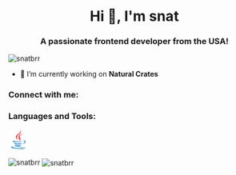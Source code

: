 <h1 align="center">Hi 👋, I'm snat</h1>
<h3 align="center">A passionate frontend developer from the USA!</h3>

<p align="left"> <img src="https://komarev.com/ghpvc/?username=snatbrr&label=Profile%20views&color=0e75b6&style=flat" alt="snatbrr" /> </p>

- 🔭 I’m currently working on **Natural Crates**

<h3 align="left">Connect with me:</h3>
<p align="left">
</p>

<h3 align="left">Languages and Tools:</h3>
<p align="left"> <a href="https://www.java.com" target="_blank" rel="noreferrer"> <img src="https://raw.githubusercontent.com/devicons/devicon/master/icons/java/java-original.svg" alt="java" width="40" height="40"/> </a> </p>

<p><img align="left" src="https://github-readme-stats.vercel.app/api/top-langs?username=snatbrr&show_icons=true&locale=en&layout=compact" alt="snatbrr" /></p>

<p>&nbsp;<img align="center" src="https://github-readme-stats.vercel.app/api?username=snatbrr&show_icons=true&locale=en" alt="snatbrr" /></p>
